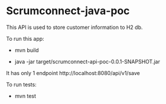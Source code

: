# Scrumconnect-java-poc

This API is used to store customer information to H2 db.<br/>

To run this app:

  - mvn build <br/>

  - java -jar target/scrumconnect-api-poc-0.0.1-SNAPSHOT.jar <br/>
  
It has only 1 endpoint  http://localhost:8080/api/v1/save

To run tests:
- mvn test
